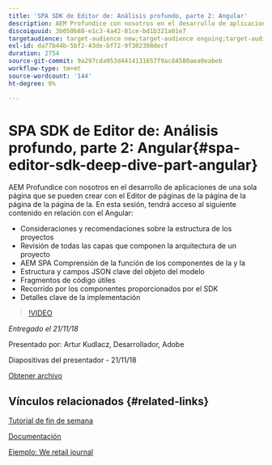 ```yaml
---
title: 'SPA SDK de Editor de: Análisis profundo, parte 2: Angular'
description: AEM Profundice con nosotros en el desarrollo de aplicaciones de una sola página que se pueden crear con el Editor de páginas de la página de la página de la página de la.
discoiquuid: 3b050b88-e1c3-4a42-81ce-bd1b321a01e7
targetaudience: target-audience new;target-audience ongoing;target-audience upgrader
exl-id: da77b44b-5bf2-43de-bf72-9f302398decf
duration: 2754
source-git-commit: 9a297cda953d4414131657f9ac84580aea0eabeb
workflow-type: tm+mt
source-wordcount: '144'
ht-degree: 0%

---
```


# SPA SDK de Editor de: Análisis profundo, parte 2: Angular{#spa-editor-sdk-deep-dive-part-angular}

AEM Profundice con nosotros en el desarrollo de aplicaciones de una sola página que se pueden crear con el Editor de páginas de la página de la página de la página de la. En esta sesión, tendrá acceso al siguiente contenido en relación con el Angular:

* Consideraciones y recomendaciones sobre la estructura de los proyectos
* Revisión de todas las capas que componen la arquitectura de un proyecto
* AEM SPA Comprensión de la función de los componentes de la y la
* Estructura y campos JSON clave del objeto del modelo
* Fragmentos de código útiles
* Recorrido por los componentes proporcionados por el SDK
* Detalles clave de la implementación

>[!VIDEO](https://video.tv.adobe.com/v/25503/?quality-9)

*Entregado el 21/11/18*

Presentado por: Artur Kudlacz, Desarrollador, Adobe

Diapositivas del presentador - 21/11/18

[Obtener archivo](assets/aem-gems-aem-spaeditorangular-112118.pdf)

## Vínculos relacionados {#related-links}

[Tutorial de fin de semana](https://experienceleague.adobe.com/docs/experience-manager-learn/getting-started-wknd-tutorial-develop/overview.html?lang=es)

[Documentación](https://helpx.adobe.com/es/experience-manager/6-4/sites/developing/using/spa-overview.html)

[Ejemplo: We retail journal](https://github.com/adobe/aem-sample-we-retail-journal)

<!--
[Get back to the Overview](https://helpx.adobe.com/es/experience-manager/kt/eseminars/gems/aem-index.html)
-->
